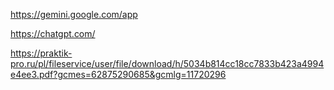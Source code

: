 https://gemini.google.com/app

https://chatgpt.com/

https://praktik-pro.ru/pl/fileservice/user/file/download/h/5034b814cc18cc7833b423a4994e4ee3.pdf?gcmes=62875290685&gcmlg=11720296